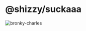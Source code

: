 # @shizzy/suckaaa
![bronky-charles](https://user-images.githubusercontent.com/9013245/123493659-26357300-d5eb-11eb-9e1b-d97b2f9b7227.png)
